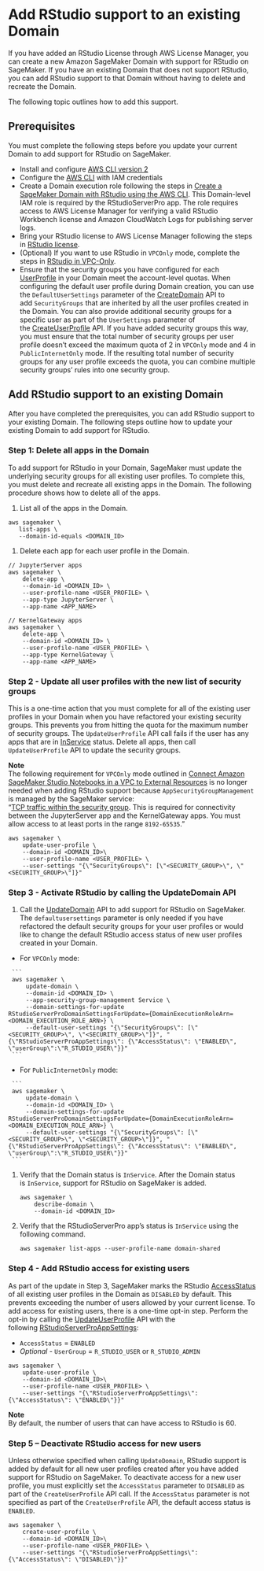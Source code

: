 # Add RStudio support to an existing Domain<a name="rstudio-add-existing"></a>

 If you have added an RStudio License through AWS License Manager, you can create a new Amazon SageMaker Domain with support for RStudio on SageMaker\. If you have an existing Domain that does not support RStudio, you can add RStudio support to that Domain without having to delete and recreate the Domain\.  

 The following topic outlines how to add this support\. 

## Prerequisites<a name="rstudio-add-existing-prerequisites"></a>

 You must complete the following steps before you update your current Domain to add support for RStudio on SageMaker\.  
+  Install and configure [AWS CLI version 2](https://docs.aws.amazon.com/cli/latest/userguide/install-cliv2.html) 
+  Configure the [AWS CLI](https://docs.aws.amazon.com/cli/latest/userguide/cli-configure-quickstart.html#cli-configure-quickstart-config) with IAM credentials 
+  Create a Domain execution role following the steps in [Create a SageMaker Domain with RStudio using the AWS CLI](https://docs.aws.amazon.com/sagemaker/latest/dg/rstudio-create-cli.html#rstudio-create-cli-domainexecution)\. This Domain\-level IAM role is required by the RStudioServerPro app\. The role requires access to AWS License Manager for verifying a valid RStudio Workbench license and Amazon CloudWatch Logs for publishing server logs\.  
+  Bring your RStudio license to AWS License Manager following the steps in [RStudio license](https://docs.aws.amazon.com/sagemaker/latest/dg/rstudio-license.html)\. 
+  \(Optional\) If you want to use RStudio in `VPCOnly` mode, complete the steps in [RStudio in VPC\-Only](https://docs.aws.amazon.com/sagemaker/latest/dg/rstudio-network.html)\. 
+  Ensure that the security groups you have configured for each [UserProfile](https://docs.aws.amazon.com/sagemaker/latest/APIReference/API_CreateUserProfile.html) in your Domain meet the account\-level quotas\. When configuring the default user profile during Domain creation, you can use the `DefaultUserSettings` parameter of the [CreateDomain](https://docs.aws.amazon.com/sagemaker/latest/APIReference/API_CreateDomain.html) API to add `SecurityGroups` that are inherited by all the user profiles created in the Domain\. You can also provide additional security groups for a specific user as part of the `UserSettings` parameter of the [CreateUserProfile](https://docs.aws.amazon.com/sagemaker/latest/APIReference/API_CreateUserProfile.html) API\. If you have added security groups this way, you must ensure that the total number of security groups per user profile doesn’t exceed the maximum quota of 2 in `VPCOnly` mode and 4 in `PublicInternetOnly` mode\. If the resulting total number of security groups for any user profile exceeds the quota, you can combine multiple security groups’ rules into one security group\.  

## Add RStudio support to an existing Domain<a name="rstudio-add-existing-enable"></a>

After you have completed the prerequisites, you can add RStudio support to your existing Domain\. The following steps outline how to update your existing Domain to add support for RStudio\. 

### Step 1: Delete all apps in the Domain<a name="rstudio-add-existing-enable-step1"></a>

To add support for RStudio in your Domain, SageMaker must update the underlying security groups for all existing user profiles\. To complete this, you must delete and recreate all existing apps in the Domain\. The following procedure shows how to delete all of the apps\. 

1.  List all of the apps in the Domain\. 

   ```
   aws sagemaker \
      list-apps \
      --domain-id-equals <DOMAIN_ID>
   ```

1.  Delete each app for each user profile in the Domain\. 

   ```
   // JupyterServer apps 
   aws sagemaker \
       delete-app \
       --domain-id <DOMAIN_ID> \
       --user-profile-name <USER_PROFILE> \
       --app-type JupyterServer \
       --app-name <APP_NAME>
   
   // KernelGateway apps
   aws sagemaker \
       delete-app \
       --domain-id <DOMAIN_ID> \
       --user-profile-name <USER_PROFILE> \
       --app-type KernelGateway \
       --app-name <APP_NAME>
   ```

### Step 2 \- Update all user profiles with the new list of security groups<a name="rstudio-add-existing-enable-step2"></a>

 This is a one\-time action that you must complete for all of the existing user profiles in your Domain when you have refactored your existing security groups\. This prevents you from hitting the quota for the maximum number of security groups\. The `UpdateUserProfile` API call fails if the user has any apps that are in [InService](https://docs.aws.amazon.com/sagemaker/latest/APIReference/API_DescribeApp.html#sagemaker-DescribeApp-response-Status) status\. Delete all apps, then call `UpdateUserProfile` API to update the security groups\. 

**Note**  
The following requirement for `VPCOnly` mode outlined in [Connect Amazon SageMaker Studio Notebooks in a VPC to External Resources](https://docs.aws.amazon.com/sagemaker/latest/dg/studio-notebooks-and-internet-access.html#studio-notebooks-and-internet-access-vpc) is no longer needed when adding RStudio support because `AppSecurityGroupManagement` is managed by the SageMaker service:  
“[TCP traffic within the security group](https://docs.aws.amazon.com/AWSEC2/latest/UserGuide/security-group-rules-reference.html#sg-rules-other-instances)\. This is required for connectivity between the JupyterServer app and the KernelGateway apps\. You must allow access to at least ports in the range `8192-65535`\.” 

```
aws sagemaker \
    update-user-profile \
    --domain-id <DOMAIN_ID>\
    --user-profile-name <USER_PROFILE> \
    --user-settings "{\"SecurityGroups\": [\"<SECURITY_GROUP>\", \"<SECURITY_GROUP>\"]}"
```

### Step 3 \- Activate RStudio by calling the UpdateDomain API<a name="rstudio-add-existing-enable-step3"></a>

1.  Call the [UpdateDomain](https://docs.aws.amazon.com/sagemaker/latest/APIReference/API_UpdateDomain.html) API to add support for RStudio on SageMaker\. The `defaultusersettings` parameter is only needed if you have refactored the default security groups for your user profiles or would like to change the default RStudio access status of new user profiles created in your Domain\. 
   +  For `VPCOnly` mode: 

     ```
     aws sagemaker \
         update-domain \
         --domain-id <DOMAIN_ID> \
         --app-security-group-management Service \
         --domain-settings-for-update RStudioServerProDomainSettingsForUpdate={DomainExecutionRoleArn=<DOMAIN_EXECUTION_ROLE_ARN>} \
         --default-user-settings "{\"SecurityGroups\": [\"<SECURITY_GROUP>\", \"<SECURITY_GROUP>\"]}", "{\"RStudioServerProAppSettings\": {\"AccessStatus\": \"ENABLED\", \"userGroup\":\"R_STUDIO_USER\"}}"
     ```
   +  For `PublicInternetOnly` mode: 

     ```
     aws sagemaker \
         update-domain \
         --domain-id <DOMAIN_ID> \
         --domain-settings-for-update RStudioServerProDomainSettingsForUpdate={DomainExecutionRoleArn=<DOMAIN_EXECUTION_ROLE_ARN>} \
         --default-user-settings "{\"SecurityGroups\": [\"<SECURITY_GROUP>\", \"<SECURITY_GROUP>\"]}", "{\"RStudioServerProAppSettings\": {\"AccessStatus\": \"ENABLED\", \"userGroup\":\"R_STUDIO_USER\"}}"
     ```

1. Verify that the Domain status is `InService`\. After the Domain status is `InService`, support for RStudio on SageMaker is added\.

   ```
   aws sagemaker \
       describe-domain \
       --domain-id <DOMAIN_ID>
   ```

1. Verify that the RStudioServerPro app’s status is `InService` using the following command\.

   ```
   aws sagemaker list-apps --user-profile-name domain-shared
   ```

### Step 4 \- Add RStudio access for existing users<a name="rstudio-add-existing-enable-step4"></a>

 As part of the update in Step 3, SageMaker marks the RStudio [AccessStatus](https://docs.aws.amazon.com/sagemaker/latest/APIReference/API_RStudioServerProAppSettings.html#sagemaker-Type-RStudioServerProAppSettings-AccessStatus) of all existing user profiles in the Domain as `DISABLED` by default\. This prevents exceeding the number of users allowed by your current license\. To add access for existing users, there is a one\-time opt\-in step\. Perform the opt\-in by calling the [UpdateUserProfile](https://docs.aws.amazon.com/sagemaker/latest/APIReference/API_UpdateUserProfile.html) API with the following [RStudioServerProAppSettings](https://docs.aws.amazon.com/sagemaker/latest/APIReference/API_UserSettings.html#sagemaker-Type-UserSettings-RStudioServerProAppSettings): 
+  `AccessStatus` = `ENABLED` 
+  *Optional* \- `UserGroup` = `R_STUDIO_USER` or `R_STUDIO_ADMIN` 

```
aws sagemaker \
    update-user-profile \
    --domain-id <DOMAIN_ID>\
    --user-profile-name <USER_PROFILE> \
    --user-settings "{\"RStudioServerProAppSettings\": {\"AccessStatus\": \"ENABLED\"}}"
```

**Note**  
By default, the number of users that can have access to RStudio is 60\.

### Step 5 – Deactivate RStudio access for new users<a name="rstudio-add-existing-enable-step5"></a>

 Unless otherwise specified when calling `UpdateDomain`, RStudio support is added by default for all new user profiles created after you have added support for RStudio on SageMaker\. To deactivate access for a new user profile, you must explicitly set the `AccessStatus` parameter to `DISABLED` as part of the `CreateUserProfile` API call\. If the `AccessStatus` parameter is not specified as part of the `CreateUserProfile` API, the default access status is `ENABLED`\. 

```
aws sagemaker \
    create-user-profile \
    --domain-id <DOMAIN_ID>\
    --user-profile-name <USER_PROFILE> \
    --user-settings "{\"RStudioServerProAppSettings\": {\"AccessStatus\": \"DISABLED\"}}"
```
